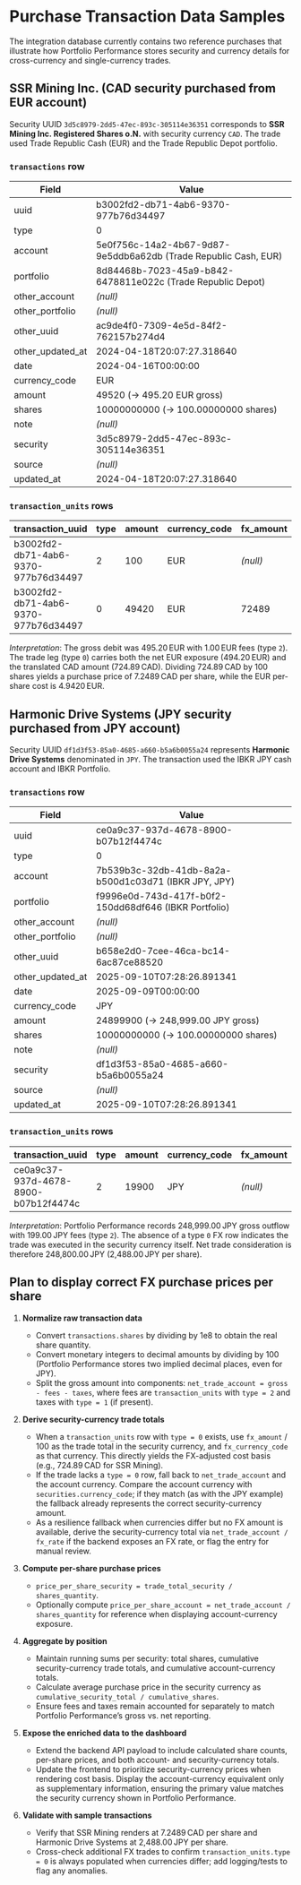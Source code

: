 # Purchase Transaction Data Samples

The integration database currently contains two reference purchases that illustrate how Portfolio Performance stores security and currency details for cross-currency and single-currency trades.

## SSR Mining Inc. (CAD security purchased from EUR account)

Security UUID `3d5c8979-2dd5-47ec-893c-305114e36351` corresponds to **SSR Mining Inc. Registered Shares o.N.** with security currency `CAD`. The trade used Trade Republic Cash (EUR) and the Trade Republic Depot portfolio.

### `transactions` row
| Field | Value |
| --- | --- |
| uuid | b3002fd2-db71-4ab6-9370-977b76d34497 |
| type | 0 |
| account | 5e0f756c-14a2-4b67-9d87-9e5ddb6a62db (Trade Republic Cash, EUR) |
| portfolio | 8d84468b-7023-45a9-b842-6478811e022c (Trade Republic Depot) |
| other_account | *(null)* |
| other_portfolio | *(null)* |
| other_uuid | ac9de4f0-7309-4e5d-84f2-762157b274d4 |
| other_updated_at | 2024-04-18T20:07:27.318640 |
| date | 2024-04-16T00:00:00 |
| currency_code | EUR |
| amount | 49520 (→ 495.20 EUR gross) |
| shares | 10000000000 (→ 100.00000000 shares) |
| note | *(null)* |
| security | 3d5c8979-2dd5-47ec-893c-305114e36351 |
| source | *(null)* |
| updated_at | 2024-04-18T20:07:27.318640 |

### `transaction_units` rows
| transaction_uuid | type | amount | currency_code | fx_amount | fx_currency_code | fx_rate_to_base |
| --- | --- | --- | --- | --- | --- | --- |
| b3002fd2-db71-4ab6-9370-977b76d34497 | 2 | 100 | EUR | *(null)* | *(null)* | *(null)* |
| b3002fd2-db71-4ab6-9370-977b76d34497 | 0 | 49420 | EUR | 72489 | CAD | 30.6060749311 |

*Interpretation*: The gross debit was 495.20 EUR with 1.00 EUR fees (type `2`). The trade leg (type `0`) carries both the net EUR exposure (494.20 EUR) and the translated CAD amount (724.89 CAD). Dividing 724.89 CAD by 100 shares yields a purchase price of 7.2489 CAD per share, while the EUR per-share cost is 4.9420 EUR.

## Harmonic Drive Systems (JPY security purchased from JPY account)

Security UUID `df1d3f53-85a0-4685-a660-b5a6b0055a24` represents **Harmonic Drive Systems** denominated in `JPY`. The transaction used the IBKR JPY cash account and IBKR Portfolio.

### `transactions` row
| Field | Value |
| --- | --- |
| uuid | ce0a9c37-937d-4678-8900-b07b12f4474c |
| type | 0 |
| account | 7b539b3c-32db-41db-8a2a-b500d1c03d71 (IBKR JPY, JPY) |
| portfolio | f9996e0d-743d-417f-b0f2-150dd68df646 (IBKR Portfolio) |
| other_account | *(null)* |
| other_portfolio | *(null)* |
| other_uuid | b658e2d0-7cee-46ca-bc14-6ac87ce88520 |
| other_updated_at | 2025-09-10T07:28:26.891341 |
| date | 2025-09-09T00:00:00 |
| currency_code | JPY |
| amount | 24899900 (→ 248,999.00 JPY gross) |
| shares | 10000000000 (→ 100.00000000 shares) |
| note | *(null)* |
| security | df1d3f53-85a0-4685-a660-b5a6b0055a24 |
| source | *(null)* |
| updated_at | 2025-09-10T07:28:26.891341 |

### `transaction_units` rows
| transaction_uuid | type | amount | currency_code | fx_amount | fx_currency_code | fx_rate_to_base |
| --- | --- | --- | --- | --- | --- | --- |
| ce0a9c37-937d-4678-8900-b07b12f4474c | 2 | 19900 | JPY | *(null)* | *(null)* | *(null)* |

*Interpretation*: Portfolio Performance records 248,999.00 JPY gross outflow with 199.00 JPY fees (type `2`). The absence of a type `0` FX row indicates the trade was executed in the security currency itself. Net trade consideration is therefore 248,800.00 JPY (2,488.00 JPY per share).

## Plan to display correct FX purchase prices per share

1. **Normalize raw transaction data**
   - Convert `transactions.shares` by dividing by 1e8 to obtain the real share quantity.
   - Convert monetary integers to decimal amounts by dividing by 100 (Portfolio Performance stores two implied decimal places, even for JPY).
   - Split the gross amount into components: `net_trade_account = gross - fees - taxes`, where fees are `transaction_units` with `type = 2` and taxes with `type = 1` (if present).

2. **Derive security-currency trade totals**
   - When a `transaction_units` row with `type = 0` exists, use `fx_amount` / 100 as the trade total in the security currency, and `fx_currency_code` as that currency. This directly yields the FX-adjusted cost basis (e.g., 724.89 CAD for SSR Mining).
   - If the trade lacks a `type = 0` row, fall back to `net_trade_account` and the account currency. Compare the account currency with `securities.currency_code`; if they match (as with the JPY example) the fallback already represents the correct security-currency amount.
   - As a resilience fallback when currencies differ but no FX amount is available, derive the security-currency total via `net_trade_account / fx_rate` if the backend exposes an FX rate, or flag the entry for manual review.

3. **Compute per-share purchase prices**
   - `price_per_share_security = trade_total_security / shares_quantity`.
   - Optionally compute `price_per_share_account = net_trade_account / shares_quantity` for reference when displaying account-currency exposure.

4. **Aggregate by position**
   - Maintain running sums per security: total shares, cumulative security-currency trade totals, and cumulative account-currency totals.
   - Calculate average purchase price in the security currency as `cumulative_security_total / cumulative_shares`.
   - Ensure fees and taxes remain accounted for separately to match Portfolio Performance’s gross vs. net reporting.

5. **Expose the enriched data to the dashboard**
   - Extend the backend API payload to include calculated share counts, per-share prices, and both account- and security-currency totals.
   - Update the frontend to prioritize security-currency prices when rendering cost basis. Display the account-currency equivalent only as supplementary information, ensuring the primary value matches the security currency shown in Portfolio Performance.

6. **Validate with sample transactions**
   - Verify that SSR Mining renders at 7.2489 CAD per share and Harmonic Drive Systems at 2,488.00 JPY per share.
   - Cross-check additional FX trades to confirm `transaction_units.type = 0` is always populated when currencies differ; add logging/tests to flag any anomalies.
